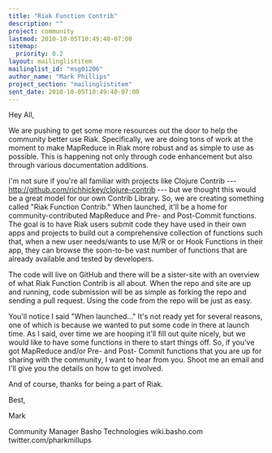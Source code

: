 ```yaml
---
title: "Riak Function Contrib"
description: ""
project: community
lastmod: 2010-10-05T10:49:40-07:00
sitemap:
  priority: 0.2
layout: mailinglistitem
mailinglist_id: "msg01206"
author_name: "Mark Phillips"
project_section: "mailinglistitem"
sent_date: 2010-10-05T10:49:40-07:00
---
```



Hey All,

We are pushing to get some more resources out the door to help the
community better use Riak. Specifically, we are doing tons of work at
the moment to make MapReduce in Riak more robust and as simple to use
as possible. This is happening not only through code enhancement but
also through various documentation additions.

I'm not sure if you're all familiar with projects like Clojure Contrib
--- http://github.com/richhickey/clojure-contrib --- but we thought
this would be a great model for our own Contrib Library. So, we are
creating something called "Riak Function Contrib." When launched,
it'll be a home for community-contributed MapReduce and Pre- and
Post-Commit functions. The goal is to have Riak users submit code they
have used in their own apps and projects to build out a comprehensive
collection of functions such that, when a new user needs/wants to use
M/R or or Hook Functions in their app, they can browse the soon-to-be
vast number of functions that are already available and tested by
developers.

The code will live on GitHub and there will be a sister-site with an
overview of what Riak Function Contrib is all about. When the repo and
site are up and running, code submission will be as simple as forking
the repo and sending a pull request. Using the code from the repo will
be just as easy.

You'll notice I said "When launched..." It's not ready yet for several
reasons, one of which is because we wanted to put some code in there
at launch time. As I said, over time we are hooping it'll fill out
quite nicely, but we would like to have some functions in there to
start things off. So, if you've got MapReduce and/or Pre- and Post-
Commit functions that you are up for sharing with the community, I
want to hear from you. Shoot me an email and I'll give you the details
on how to get involved.

And of course, thanks for being a part of Riak.

Best,

Mark

Community Manager
Basho Technologies
wiki.basho.com
twitter.com/pharkmillups

